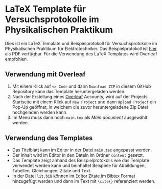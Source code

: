 # LaTeX Template für Versuchsprotokolle im Physikalischen Praktikum

Dies ist ein LaTeX Template und Beispielprotokoll für Versuchsprotokolle im Physikalischen Praktikum für Elektrotechniker.
Das Beispielprotokoll ist [hier](report.pdf) als PDF verfügbar.
Für die Verwendung des LaTeX Templates wird Overleaf empfohlen.  

## Verwendung mit Overleaf
1. Mit einem Klick auf `<> Code` und dann `Download ZIP` in diesem GitHub Repository kann das Template heruntergeladen werden.
2. Nach der Erstellung eines [Overleaf](https://www.overleaf.com/) Accounts, wird auf der Projects Startseite mit einem Klick auf `New Project` und dann `Upload Project` ein Pop-Up geöffnet, in welchem die zuvor heruntergeladene Zip Datei hochgeladen werden kann.
3. Im Menü muss dann noch `main.tex` als *Main document* ausgewählt werden.

## Verwendung des Templates

- Das Titelblatt kann im Editor in der Datei `main.tex` angepasst werden.
- Der Inhalt wird im Editor in den Datein im Ordner `content` gesetzt.
- Das Template zeigt anhand des Beispielprotokolls wie das Template verwendet werden kann und beinhaltet Beispiele für Abbildungen, Tabellen, Gleichungen, Zitate und Text.
- In der Datei `lit.bib` können im Editor Zitate im Bibtex Format hinzugefügt werden und dann im Text mit `\cite{}` referenziert werden.
